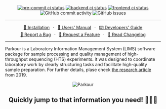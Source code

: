 <div align="center">
    <a href="https://results.pre-commit.ci/latest/github/maxplanck-ie/parkour2/develop">
    <img alt="pre-commit ci status" src="https://results.pre-commit.ci/badge/github/maxplanck-ie/parkour2/develop.svg"></a>
    <a href="https://github.com/maxplanck-ie/parkour2/actions/workflows/django.yml">
    <img alt="backend ci status" src="https://github.com/maxplanck-ie/parkour2/actions/workflows/django.yml/badge.svg"></a>
    <a href="https://github.com/maxplanck-ie/parkour2/actions/workflows/playwright.yml">
    <img alt="frontend ci status" src="https://github.com/maxplanck-ie/parkour2/actions/workflows/playwright.yml/badge.svg"></a>
    <img alt="GitHub commit activity" src="https://img.shields.io/github/commit-activity/m/maxplanck-ie/parkour2">
    <img alt="GitHub issues" src="https://img.shields.io/github/issues/maxplanck-ie/parkour2">
</div>

---

<p align="center">
    <a href="https://github.com/maxplanck-ie/parkour2/wiki/Installation">🚀 Installation</a>
    &ensp;·&ensp;
    <a href="https://github.com/maxplanck-ie/parkour2/wiki/Introduction#introduction">📕 Users' Manual</a>
    &ensp;·&ensp;
    <a href="https://github.com/maxplanck-ie/parkour2/wiki/Contributing">⌨️ Developers' Guide</a>
    <br/>
    <a href="https://github.com/maxplanck-ie/parkour2/issues">🐛 Report a Bug</a>
    &ensp;·&ensp;
    <a href="https://github.com/maxplanck-ie/parkour2/discussions">🎁 Request a Feature</a>
    &ensp;·&ensp;
    <a href="https://github.com/maxplanck-ie/parkour2/blob/develop/CHANGELOG.md">📰 Read Changelog</a>
</p>

---

Parkour is a Laboratory Information Management System (LIMS) software package
for sample processing and quality management of high-throughput sequencing
(HTS) experiments. It was designed to coordinate laboratory work by clearly
structuring tasks and facilitate high-quality sample preparation. For further
details, plase check [the research article](https://academic.oup.com/bioinformatics/article/35/8/1422/5102872#393914685) from 2019.

<div align="center">
    <img alt="Parkour" src="https://github.com/maxplanck-ie/parkour2/blob/develop/misc/readme.png">
    <p align="center"><h2>Quickly jump to that information you need! 🤸🏻‍♀️</h2></p>
</div>
